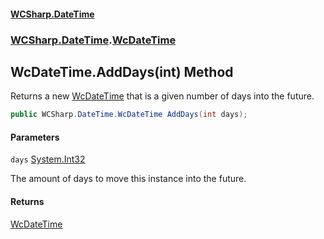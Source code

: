 #### [WCSharp.DateTime](README.md 'README')
### [WCSharp.DateTime](WCSharp.DateTime.md 'WCSharp.DateTime').[WcDateTime](WCSharp.DateTime.WcDateTime.md 'WCSharp.DateTime.WcDateTime')

## WcDateTime.AddDays(int) Method

Returns a new [WcDateTime](WCSharp.DateTime.WcDateTime.md 'WCSharp.DateTime.WcDateTime') that is a given number of days into the future.

```csharp
public WCSharp.DateTime.WcDateTime AddDays(int days);
```
#### Parameters

<a name='WCSharp.DateTime.WcDateTime.AddDays(int).days'></a>

`days` [System.Int32](https://docs.microsoft.com/en-us/dotnet/api/System.Int32 'System.Int32')

The amount of days to move this instance into the future.

#### Returns
[WcDateTime](WCSharp.DateTime.WcDateTime.md 'WCSharp.DateTime.WcDateTime')